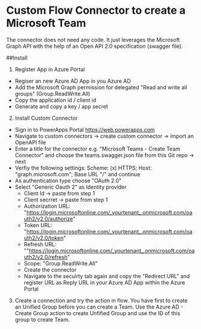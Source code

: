 # Custom Flow Connector to create a Microsoft Team

The connector does not need any code. It just leverages the Microsoft Graph API with the help of an Open API 2.0 specification (swagger file).

##Install

1. Register App in Azure Portal
  * Regiser an new Azure AD App in you Azure AD
  * Add the Microsoft Graph permission for delegated "Read and write all groups" (Group.ReadWrite.All)
  * Copy the application id / client id
  * Generate and copy a key / app secret
2. Install Custom Connector
  * Sign in to PowerApps Portal https://web.powerapps.com 
  * Navigate to custom connectors -> create custom connector -> import an OpenAPI file 
  * Enter a title for the connector e.g. "Microsoft Teams - Create Team Connector" and choose the teams.swagger.json file from this Git repo -> next
  * Verfiy the following settings: Scheme: (x) HTTPS; Host: "graph.microsoft.com"; Base URL "/" and continue
  * As authentication type choose "OAuth 2.0" 
  * Select "Generic Oauth 2" as Identity provider
    * Client Id -> paste from step 1
    * Client secrret -> paste from step 1
    * Authorization URL: "https://login.microsoftonline.com/_yourtenant_.onmicrosoft.com/oauth2/v2.0/authorize"
    * Token URL: "https://login.microsoftonline.com/_yourtenant_.onmicrosoft.com/oauth2/v2.0/token"
    * Refresh URL: ""https://login.microsoftonline.com/_yourtenant_.onmicrosoft.com/oauth2/v2.0/refresh"
    * Scope: "Group.ReadWrite.All"
    * Create the connector 
    * Navigate to the secuirty tab again and copy the "Redirect URL" and register URL as Reply URL in your Azure AD App within the Azure Portal 
3. Create a connection and try the action in flow. You have first to create an Unified Group before you can create a Team. Use the Azure AD - Create Group action to create Unfified Group and use the ID of this group to create Team.


  

